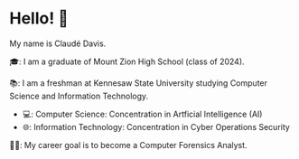 # Hello! 👋
My name is Claudé Davis.

🎓: I am a graduate of Mount Zion High School (class of 2024).


📚: I am a freshman at Kennesaw State University studying Computer Science and Information Technology.
- 💻: Computer Science: Concentration in Artficial Intelligence (AI)
- 🌐: Information Technology: Concentration in Cyber Operations Security


👩‍💻: My career goal is to become a Computer Forensics Analyst.
